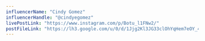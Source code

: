 ```yaml
---
influencerName: "Cindy Gomez"
influencerHandle: "@cindyegomez"
livePostLink: "https://www.instagram.com/p/Botu_l1FNw2/"
postFileLink: "https://lh3.google.com/u/0/d/1Jjg2Kl3JG33clOhYqHem7eOY_44uDffI"
---
```

